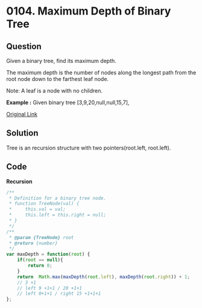 
# 0104. Maximum Depth of Binary Tree

## Question
Given a binary tree, find its maximum depth.

The maximum depth is the number of nodes along the longest path from the root node down to the farthest leaf node.

Note: A leaf is a node with no children.


**Example :**
Given binary tree [3,9,20,null,null,15,7],



[Original Link](https://leetcode.com/problems/maximum-depth-of-binary-tree/)

## Solution
Tree is an recursion structure with two pointers(root.left, root.left).



## Code
**Recursion**
```javascript
/**
 * Definition for a binary tree node.
 * function TreeNode(val) {
 *     this.val = val;
 *     this.left = this.right = null;
 * }
 */
/**
 * @param {TreeNode} root
 * @return {number}
 */
var maxDepth = function(root) {
    if(root == null){
        return 0;
    }
    return  Math.max(maxDepth(root.left), maxDepth(root.right)) + 1;
    // 3 +1
    // left 9 +1+1 / 20 +1+1
    // left 0+1+1 / right 15 +1+1+1
};
```